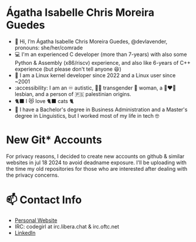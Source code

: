 # Ágatha Isabelle Chris Moreira Guedes
- 👋 Hi, I’m Ágatha Isabelle Chris Moreira Guedes, @devlavender, pronouns: she/her/comrade
- 💻 I'm an experienced C developer (more than 7-years) with also some Python & Assembly (x86/riscv) experience, and also like 6-years of C++ experience (but please don't tell anyone :laughing:)
- 🐧 I am a Linux kernel developer since 2022 and a Linux user since ~2001
- :accessibility: I am an ♾️ autistic, 🏳️‍⚧️ transgender 👧 woman, a 👩‍❤️‍👩 lesbian, and a person of 🇵🇸 palestinian origins.
- 🐈‍⬛ I 😻 love 🐈‍⬛ cats 🐈
- :owl: I have a Bachelor's degree in Business Administration and a Master's degree in Linguistics, but I worked most of my life in tech 🤓

# New Git* Accounts
For privacy reasons, I decided to create new accounts on github & similar websites in jul 18 2024 to avoid deadname exposure.
I'll be uploading with the time my old repositories for those who are interested after dealing with the privacy concerns.

# 📫 Contact Info
- [Personal Website](https://agatha.dev)
- IRC: codegirl at irc.libera.chat & irc.oftc.net
- [LinkedIn](https://www.linkedin.com/in/devlavender/)
